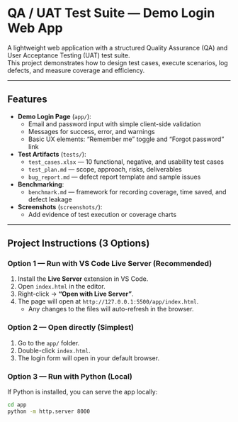 # QA / UAT Test Suite — Demo Login Web App

A lightweight web application with a structured Quality Assurance (QA) and User Acceptance Testing (UAT) test suite.  
This project demonstrates how to design test cases, execute scenarios, log defects, and measure coverage and efficiency.

---

## Features
- **Demo Login Page** (`app/`):
  - Email and password input with simple client-side validation
  - Messages for success, error, and warnings
  - Basic UX elements: “Remember me” toggle and “Forgot password” link
- **Test Artifacts** (`tests/`):
  - `test_cases.xlsx` — 10 functional, negative, and usability test cases
  - `test_plan.md` — scope, approach, risks, deliverables
  - `bug_report.md` — defect report template and sample issues
- **Benchmarking**:
  - `benchmark.md` — framework for recording coverage, time saved, and defect leakage
- **Screenshots** (`screenshots/`):
  - Add evidence of test execution or coverage charts

---

## Project Instructions (3 Options)

### Option 1 — Run with VS Code Live Server (Recommended)
1. Install the **Live Server** extension in VS Code.  
2. Open `index.html` in the editor.  
3. Right-click → **“Open with Live Server”**.  
4. The page will open at `http://127.0.0.1:5500/app/index.html`.  
   - Any changes to the files will auto-refresh in the browser.  

### Option 2 — Open directly (Simplest)
1. Go to the `app/` folder.  
2. Double-click `index.html`.  
3. The login form will open in your default browser.  

### Option 3 — Run with Python (Local)
If Python is installed, you can serve the app locally:
```bash
cd app
python -m http.server 8000
